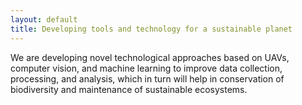 ```yaml
---
layout: default
title: Developing tools and technology for a sustainable planet
---
```


We are developing novel technological approaches based on UAVs, computer vision, and machine learning to improve data collection, processing, and analysis, which in turn will help in conservation of biodiversity and maintenance of sustainable ecosystems.
